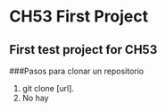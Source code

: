 # CH53 First Project
## First test project for CH53
###Pasos para clonar un repositorio
1. git clone [url].
2. No hay
